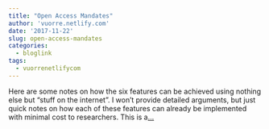 ```yaml
---
title: "Open Access Mandates"
author: 'vuorre.netlify.com'
date: '2017-11-22'
slug: open-access-mandates
categories:
  - bloglink
tags:
  - vuorrenetlifycom
---
```


Here are some notes on how the six features can be achieved using nothing else but “stuff on the internet”. I won’t provide detailed arguments, but just quick notes on how each of these features can already be implemented with minimal cost to researchers. This is a[... <i class="fas fa-external-link-alt"></i>](https://vuorre.netlify.com/post/2017/open-access-mandates/)

